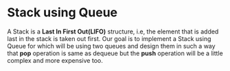 # Stack using Queue

A Stack is a **Last In First Out(LIFO)** structure, i.e, the element that is added last in the stack is taken out first. Our goal is to implement a Stack using Queue for which will be using two queues and design them in such a way that **pop** operation is same as dequeue but the **push** operation will be a little complex and more expensive too.